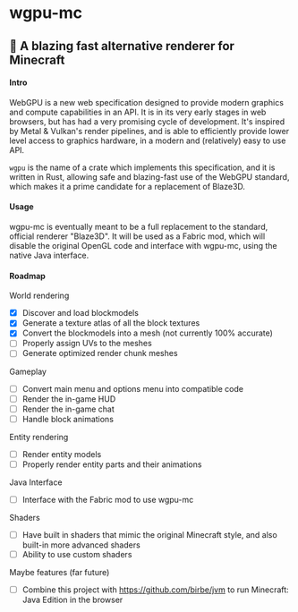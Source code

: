 # wgpu-mc

## 🚀 A blazing fast alternative renderer for Minecraft

#### Intro

WebGPU is a new web specification designed to provide modern graphics and compute capabilities in an API.
It is in its very early stages in web browsers, but has had a very promising cycle of development. It's inspired by
Metal & Vulkan's render pipelines, and is able to efficiently provide lower level access to graphics hardware, in a modern
and (relatively) easy to use API. 

`wgpu` is the name of a crate which implements this specification, and it is written in Rust, allowing safe and blazing-fast
use of the WebGPU standard, which makes it a prime candidate for a replacement of Blaze3D.

#### Usage

wgpu-mc is eventually meant to be a full replacement to the standard, official renderer "Blaze3D".
It will be used as a Fabric mod, which will disable the original OpenGL code and interface with wgpu-mc, using the native
Java interface.

#### Roadmap

World rendering

- [x] Discover and load blockmodels
- [x] Generate a texture atlas of all the block textures 
- [x] Convert the blockmodels into a mesh (not currently 100% accurate)
- [ ] Properly assign UVs to the meshes
- [ ] Generate optimized render chunk meshes

Gameplay

- [ ] Convert main menu and options menu into compatible code
- [ ] Render the in-game HUD
- [ ] Render the in-game chat
- [ ] Handle block animations

Entity rendering

- [ ] Render entity models
- [ ] Properly render entity parts and their animations

Java Interface

- [ ] Interface with the Fabric mod to use wgpu-mc

Shaders

- [ ] Have built in shaders that mimic the original Minecraft style, and also built-in more advanced shaders
- [ ] Ability to use custom shaders

Maybe features (far future)

- [ ] Combine this project with https://github.com/birbe/jvm to run Minecraft: Java Edition in the browser